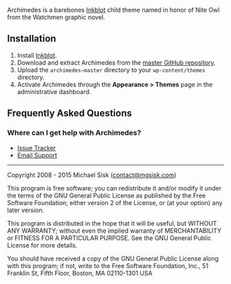 Archimedes is a barebones [Inkblot](https://github.com/mgsisk/inkblot) child theme named in honor of Nite Owl from the Watchmen graphic novel.

## Installation

1. Install [Inkblot](https://github.com/mgsisk/inkblot).
2. Download and extract Archimedes from the [master GitHub repository](https://github.com/mgsisk/archimedes).
3. Upload the `archimedes–master` directory to your `wp-content/themes` directory.
4. Activate Archimedes through the **Appearance > Themes** page in the administrative dashboard.

## Frequently Asked Questions

### Where can I get help with Archimedes?

- [Issue Tracker](https://github.com/mgsisk/archimedes/issues)
- [Email Support](mailto:help@mgsisk.com)

---

Copyright 2008 - 2015 Michael Sisk (contact@mgsisk.com)

This program is free software; you can redistribute it and/or modify it under the terms of the GNU General Public License as published by the Free Software Foundation; either version 2 of the License, or (at your option) any later version.

This program is distributed in the hope that it will be useful, but WITHOUT ANY WARRANTY; without even the implied warranty of MERCHANTABILITY or FITNESS FOR A PARTICULAR PURPOSE. See the GNU General Public License for more details.

You should have received a copy of the GNU General Public License along with this program; if not, write to the Free Software Foundation, Inc., 51 Franklin St, Fifth Floor, Boston, MA 02110-1301 USA